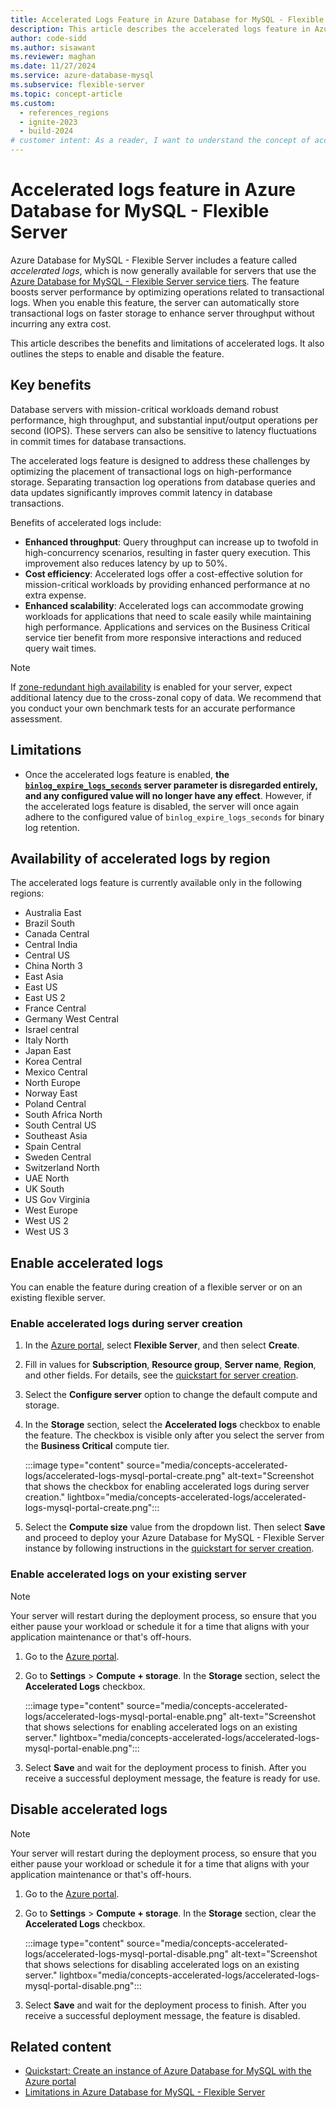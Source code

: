 ```yaml
---
title: Accelerated Logs Feature in Azure Database for MySQL - Flexible Server
description: This article describes the accelerated logs feature in Azure Database for MySQL - Flexible Server and its benefits for high-performance workloads.
author: code-sidd
ms.author: sisawant
ms.reviewer: maghan
ms.date: 11/27/2024
ms.service: azure-database-mysql
ms.subservice: flexible-server
ms.topic: concept-article
ms.custom:
  - references_regions
  - ignite-2023
  - build-2024
# customer intent: As a reader, I want to understand the concept of accelerated logs in Azure Database for MySQL - Flexible Server.
---
```


# Accelerated logs feature in Azure Database for MySQL - Flexible Server

Azure Database for MySQL - Flexible Server includes a feature called *accelerated logs*, which is now generally available for servers that use the [Azure Database for MySQL - Flexible Server service tiers](concepts-service-tiers-storage.md). The feature boosts server performance by optimizing operations related to transactional logs. When you enable this feature, the server can automatically store transactional logs on faster storage to enhance server throughput without incurring any extra cost.

This article describes the benefits and limitations of accelerated logs. It also outlines the steps to enable and disable the feature.

## Key benefits

Database servers with mission-critical workloads demand robust performance, high throughput, and substantial input/output operations per second (IOPS). These servers can also be sensitive to latency fluctuations in commit times for database transactions.

The accelerated logs feature is designed to address these challenges by optimizing the placement of transactional logs on high-performance storage. Separating transaction log operations from database queries and data updates significantly improves commit latency in database transactions.

Benefits of accelerated logs include:

- **Enhanced throughput**: Query throughput can increase up to twofold in high-concurrency scenarios, resulting in faster query execution. This improvement also reduces latency by up to 50%.
- **Cost efficiency**: Accelerated logs offer a cost-effective solution for mission-critical workloads by providing enhanced performance at no extra expense.
- **Enhanced scalability**: Accelerated logs can accommodate growing workloads for applications that need to scale easily while maintaining high performance. Applications and services on the Business Critical service tier benefit from more responsive interactions and reduced query wait times.

> [!NOTE]  
> If [zone-redundant high availability](concepts-high-availability.md) is enabled for your server, expect additional latency due to the cross-zonal copy of data. We recommend that you conduct your own benchmark tests for an accurate performance assessment.

## Limitations

- Once the accelerated logs feature is enabled, **the [`binlog_expire_logs_seconds`](https://dev.mysql.com/doc/refman/8.0/en/replication-options-binary-log.html#sysvar_binlog_expire_logs_seconds) server parameter is disregarded entirely, and any configured value will no longer have any effect**. However, if the accelerated logs feature is disabled, the server will once again adhere to the configured value of `binlog_expire_logs_seconds` for binary log retention.

## Availability of accelerated logs by region

The accelerated logs feature is currently available only in the following regions:

  - Australia East
  - Brazil South
  - Canada Central
  - Central India
  - Central US
  - China North 3
  - East Asia
  - East US
  - East US 2
  - France Central
  - Germany West Central
  - Israel central
  - Italy North
  - Japan East
  - Korea Central
  - Mexico Central
  - North Europe
  - Norway East
  - Poland Central
  - South Africa North
  - South Central US
  - Southeast Asia
  - Spain Central
  - Sweden Central
  - Switzerland North
  - UAE North
  - UK South
  - US Gov Virginia
  - West Europe
  - West US 2
  - West US 3

## Enable accelerated logs

You can enable the feature during creation of a flexible server or on an existing flexible server.

### Enable accelerated logs during server creation

1. In the [Azure portal](https://portal.azure.com/), select **Flexible Server**, and then select **Create**.

1. Fill in values for **Subscription**, **Resource group**, **Server name**, **Region**, and other fields. For details, see the [quickstart for server creation](quickstart-create-server-portal.md).

1. Select the **Configure server** option to change the default compute and storage.

1. In the **Storage** section, select the **Accelerated logs** checkbox to enable the feature. The checkbox is visible only after you select the server from the **Business Critical** compute tier.

    :::image type="content" source="media/concepts-accelerated-logs/accelerated-logs-mysql-portal-create.png" alt-text="Screenshot that shows the checkbox for enabling accelerated logs during server creation." lightbox="media/concepts-accelerated-logs/accelerated-logs-mysql-portal-create.png":::

1. Select the **Compute size** value from the dropdown list. Then select **Save** and proceed to deploy your Azure Database for MySQL - Flexible Server instance by following instructions in the [quickstart for server creation](quickstart-create-server-portal.md).

### Enable accelerated logs on your existing server

> [!NOTE]  
> Your server will restart during the deployment process, so ensure that you either pause your workload or schedule it for a time that aligns with your application maintenance or that's off-hours.

1. Go to the [Azure portal](https://portal.azure.com/).

1. Go to **Settings** > **Compute + storage**. In the **Storage** section, select the **Accelerated Logs** checkbox.

    :::image type="content" source="media/concepts-accelerated-logs/accelerated-logs-mysql-portal-enable.png" alt-text="Screenshot that shows selections for enabling accelerated logs on an existing server." lightbox="media/concepts-accelerated-logs/accelerated-logs-mysql-portal-enable.png":::

1. Select **Save** and wait for the deployment process to finish. After you receive a successful deployment message, the feature is ready for use.

## Disable accelerated logs

> [!NOTE]  
> Your server will restart during the deployment process, so ensure that you either pause your workload or schedule it for a time that aligns with your application maintenance or that's off-hours.

1. Go to the [Azure portal](https://portal.azure.com/).

1. Go to **Settings** > **Compute + storage**. In the **Storage** section, clear the **Accelerated Logs** checkbox.

    :::image type="content" source="media/concepts-accelerated-logs/accelerated-logs-mysql-portal-disable.png" alt-text="Screenshot that shows selections for disabling accelerated logs on an existing server." lightbox="media/concepts-accelerated-logs/accelerated-logs-mysql-portal-disable.png":::

1. Select **Save** and wait for the deployment process to finish. After you receive a successful deployment message, the feature is disabled.

## Related content

- [Quickstart: Create an instance of Azure Database for MySQL with the Azure portal](quickstart-create-server-portal.md)
- [Limitations in Azure Database for MySQL - Flexible Server](concepts-limitations.md)
